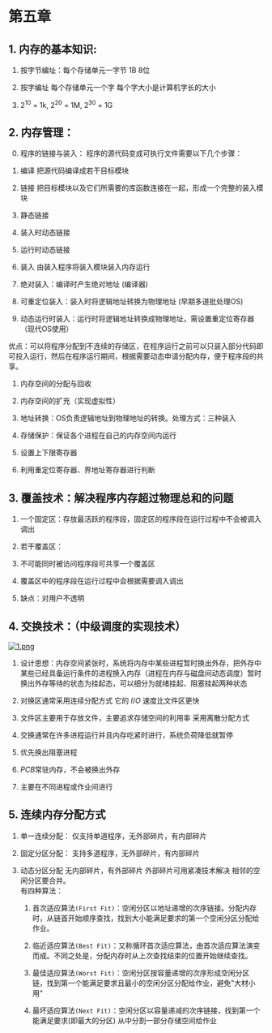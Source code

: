 
# 第五章

  

## 1. 内存的基本知识:

1. 按字节编址：每个存储单元一字节 1B 8位

2. 按字编址 每个存储单元一个字 每个字大小是计算机字长的大小

3. $2^{10}$ = 1k, $2^{20}$ = 1M, $2^{30}$ = 1G

## 2. 内存管理：

0. 程序的链接与装入： 程序的源代码变成可执行文件需要以下几个步骤：

1. 编译 把源代码编译成若干目标模块

2. 链接 把目标模块以及它们所需要的库函数连接在一起，形成一个完整的装入模块

1. 静态链接

2. 装入时动态链接

3. 运行时动态链接

3. 装入 由装入程序将装入模块装入内存运行

1. 绝对装入：编译时产生绝对地址 (编译器)

2. 可重定位装入：装入时将逻辑地址转换为物理地址 (早期多道批处理OS)

3. 动态运行时装入：运行时将逻辑地址转换成物理地址，需设置重定位寄存器（现代OS使用）

优点：可以将程序分配到不连续的存储区，在程序运行之前可以只装入部分代码即可投入运行，然后在程序运行期间，根据需要动态申请分配内存，便于程序段的共享。

1. 内存空间的分配与回收

2. 内存空间的扩充（实现虚拟性）

3. 地址转换：OS负责逻辑地址到物理地址的转换。处理方式：三种装入

4. 存储保护：保证各个进程在自己的内存空间内运行

1. 设置上下限寄存器

2. 利用重定位寄存器、界地址寄存器进行判断

## 3. 覆盖技术：解决程序内存超过物理总和的问题

1. 一个固定区：存放最活跃的程序段，固定区的程序段在运行过程中不会被调入调出

2. 若干覆盖区：

1. 不可能同时被访问程序段可共享一个覆盖区

2. 覆盖区中的程序段在运行过程中会根据需要调入调出

3. 缺点：对用户不透明

## 4. 交换技术：（中级调度的实现技术）
[![1.png](https://i.postimg.cc/15G4nGzC/1.png)](https://postimg.cc/hfGKN7TT)
1. 设计思想：内存空间紧张时，系统将内存中某些进程暂时换出外存，把外存中某些已经具备运行条件的进程换入内存（进程在内存与磁盘间动态调度）暂时换出外存等待的状态为挂起态，可以细分为就绪挂起、阻塞挂起两种状态

2. 对换区通常采用连续分配方式 它的 $I/O$ 速度比文件区更快

3. 文件区主要用于存放文件，主要追求存储空间的利用率 采用离散分配方式

4. 交换通常在许多进程运行并且内存吃紧时进行，系统负荷降低就暂停

5. 优先换出阻塞进程

6.  $PCB$常驻内存，不会被换出外存

7. 主要在不同进程或作业间进行

## 5. 连续内存分配方式
1. 单一连续分配： 仅支持单道程序，无外部碎片，有内部碎片  
   
2. 固定分区分配： 支持多道程序，无外部碎片，有内部碎片  
   
3. 动态分区分配 无内部碎片，有外部碎片 外部碎片可用紧凑技术解决 相邻的空闲分区要合并。    
   有四种算法：
   1. 首次适应算法`(First Fit)`：空闲分区以地址递增的次序链接。分配内存时，从链首开始顺序查找，找到大小能满足要求的第一个空闲分区分配给作业。  
   
   2. 临近适应算法`(Best Fit)`：又称循环首次适应算法，由首次适应算法演变而成。不同之处是，分配内存时从上次查找结束的位置开始继续查找。  
   
   3. 最佳适应算法`(Worst Fit)`：空闲分区按容量递增的次序形成空闲分区链，找到第一个能满足要求且最小的空闲分区分配给作业，避免"大材小用"  

   4. 最坏适应算法`(Next Fit)`：空闲分区以容量递减的次序链接，找到第一个能满足要求(即最大的分区) 从中分割一部分存储空间给作业
